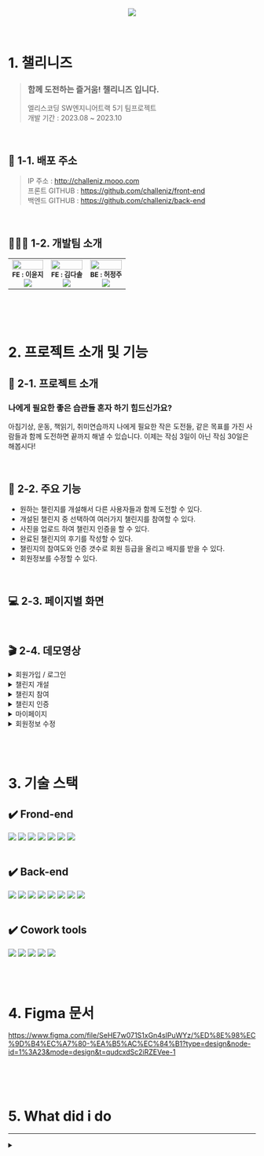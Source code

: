 <br>
<br>

<center><a href="challeniz.mooo.com/api"><img src="https://cdn.discordapp.com/attachments/984416996366114866/1164795546687508502/image_29.png?ex=65448363&is=65320e63&hm=5bdde810aba5a29d7fa5831e673b8490de0f9be6799a18ea8b63637dcdcdd228&"></a></center>

<br>
<br>

# 1. 챌리니즈

> ### 함께 도전하는 즐거움! 챌리니즈 입니다.
>
> 엘리스코딩 SW엔지니어트랙 5기 팀프로젝트 <br>
> 개발 기간 : 2023.08 ~ 2023.10 <br>

<br>

## 🔗 1-1. 배포 주소

> IP 주소 : http://challeniz.mooo.com <br>
> 프론트 GITHUB : https://github.com/challeniz/front-end <br>
> 백엔드 GITHUB : https://github.com/challeniz/back-end<br>

<br>

## 👨‍👧‍👦 1-2. 개발팀 소개

<table>
  <tbody>
    <tr>
      <td align="center"><img src="https://cdn.discordapp.com/attachments/1123912547830071367/1129223692094799902/image.png?ex=65444d84&is=6531d884&hm=749559416a2c6d0bc240f9add4298a0e86ca09393b02e4637c545b0bd7a7e0f5&" style="width:100%;" alt=""/><br /><sub><b>FE : 이윤지</b></sub><br />
      <a href="https://github.com/devuoon">
      <img src="https://img.shields.io/badge/Github-181717?style=flat-square&logo=github&logoColor=white"/></a></td>
      <td align="center"><img src="https://cdn.discordapp.com/attachments/1139860740522655764/1164794358357311499/IMG_7160.PNG?ex=65448247&is=65320d47&hm=9049a59e17636fd761afb3df9f80aa7fb1e115109223eb5b7b530d9cac766942&" style="width:100%;" alt=""/><br /><sub><b>FE : 김다솔 </b></sub><br />
       <a href="https://github.com/da22sol">
      <img src="https://img.shields.io/badge/Github-181717?style=flat-square&logo=github&logoColor=white"/></a></td>
      <td align="center"><img src="https://cdn.discordapp.com/attachments/1123912547830071367/1129223870675689502/1689298240585.png?ex=65444dae&is=6531d8ae&hm=80bcc153eb22cb89bcdbf4495355e3a366f9c30e4405f5511fc4c4defc87c8df&" style="width:100%;" alt=""/><br /><sub><b>BE : 허정주 </b></sub><br />
       <a href="https://github.com/wjdwnwbel">
      <img src="https://img.shields.io/badge/Github-181717?style=flat-square&logo=github&logoColor=white"/></a></td>
     <tr/>
  </tbody>
</table>

<br>
<br>
<br>

# 2. 프로젝트 소개 및 기능

## 📁 2-1. 프로젝트 소개

### 나에게 필요한 좋은 습관들 혼자 하기 힘드신가요?

아침기상, 운동, 책읽기, 취미연습까지 나에게 필요한 작은 도전들, 같은 목표를 가진 사람들과 함께 도전하면 끝까지 해낼 수 있습니다. 이제는 작심 3일이 아닌 작심 30일은 해봅시다!

<br>

## 📆 2-2. 주요 기능

- 원하는 챌린지를 개설해서 다른 사용자들과 함께 도전할 수 있다.
- 개설된 챌린지 중 선택하여 여러가지 챌린지를 참여할 수 있다.
- 사진을 업로드 하여 챌린지 인증을 할 수 있다.
- 완료된 챌린지의 후기를 작성할 수 있다.
- 챌린지의 참여도와 인증 갯수로 회원 등급을 올리고 배지를 받을 수 있다.
- 회원정보를 수정할 수 있다.

<br>

## 💻 2-3. 페이지별 화면

<br>

## 🎬 2-4. 데모영상

 <details>
  <summary>회원가입 / 로그인</summary>
![로그인](https://github.com/challeniz/front-end/assets/133936131/6498a52b-97d7-4594-82f1-6e5daf037a39)

 </details>
 <details>
  <summary>챌린지 개설</summary>
  내용 넣기
 </details>
 <details>
  <summary>챌린지 참여</summary>
  내용 넣기
 </details>
 <details>
  <summary>챌린지 인증</summary>
  내용 넣기
 </details>
 <details>
  <summary>마이페이지</summary>
  내용 넣기
 </details>
 <details>
  <summary>회원정보 수정</summary>
  내용 넣기
 </details>

<br>
<br>
<br>

# 3. 기술 스택

## ✔️ Frond-end

<div>
<img src="https://img.shields.io/badge/typescript-3178C6?style=flat-square&logo=typescript&logoColor=white"/>
<img src="https://img.shields.io/badge/React-61DAFB?style=flat-square&logo=React&logoColor=white"/>
<img src="https://img.shields.io/badge/styledcomponents-DB7093?style=flat-square&logo=styledcomponents&logoColor=white"/>
<img src="https://img.shields.io/badge/npm-CB3837?style=flat-square&logo=npm&logoColor=white"/>
<img src="https://img.shields.io/badge/prettier-F7B93E?style=flat-square&logo=prettier&logoColor=white"/>
<img src="https://img.shields.io/badge/VScode-2F80ED?style=flat-square&logo=vsco&logoColor=white"/>
<img src="https://img.shields.io/badge/chatbot-0066FF?style=flat-square&logo=chatbot&logoColor=white">  
</div>
<br>

## ✔️ Back-end

<div>
<img src="https://img.shields.io/badge/node.js-339933?style=flat-square&logo=Node.js&logoColor=white">
<img src="https://img.shields.io/badge/nestjs-E0234E?style=flat-square&logo=nestjs&logoColor=white">
<img src="https://img.shields.io/badge/mongoDB-47A248?style=flat-square&logo=MongoDB&logoColor=white">
<img src="https://img.shields.io/badge/ubuntu-E95420?style=flat-square&logo=ubuntu&logoColor=black"> 
<img src="https://img.shields.io/badge/pm2-2B037A?style=flat-square&logo=pm2&logoColor=white">
<img src="https://img.shields.io/badge/nginx-009639?style=flat-square&logo=nginx&logoColor=white">  
<img src="https://img.shields.io/badge/jsonwebtokens-000000?style=flat-square&logo=jsonwebtokens&logoColor=white">
<img src="https://img.shields.io/badge/npm-CB3837?style=flat-square&logo=npm&logoColor=white"/>  
</div>

<br>

## ✔️ Cowork tools

<div>
<img src="https://img.shields.io/badge/Github-181717?style=flat-square&logo=github&logoColor=white"/>
<img src="https://img.shields.io/badge/Notion-000000?style=flat-square&logo=notion&logoColor=white"/>
 <img src="https://img.shields.io/badge/Figma-F24E1E?style=flat-square&logo=Figma&logoColor=white"/>
<img src="https://img.shields.io/badge/Postman-FF6C37?style=flat-square&logo=Postman&logoColor=white"/>
<img src="https://img.shields.io/badge/♥︎Gather-004088?style=flat-square&logo=gather&logoColor=white"/>
</div>

<br>
<br>
<br>

# 4. Figma 문서

https://www.figma.com/file/SeHE7w071S1xGn4sIPuWYz/%ED%8E%98%EC%9D%B4%EC%A7%80-%EA%B5%AC%EC%84%B1?type=design&node-id=1%3A23&mode=design&t=qudcxdSc2iRZEVee-1

<br>
<br>
<br>

# 5. What did i do

---

<details>
  <summary></summary>
  내용 넣기
 </details>

